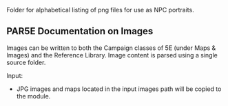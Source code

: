 Folder for alphabetical listing of png files for use as NPC portraits.

## PAR5E Documentation on Images


Images can be written to both the Campaign classes of 5E (under Maps & Images) and the Reference Library. Image content is parsed using a single source folder.

Input:
* JPG images and maps located in the input images path will be copied to the module.

